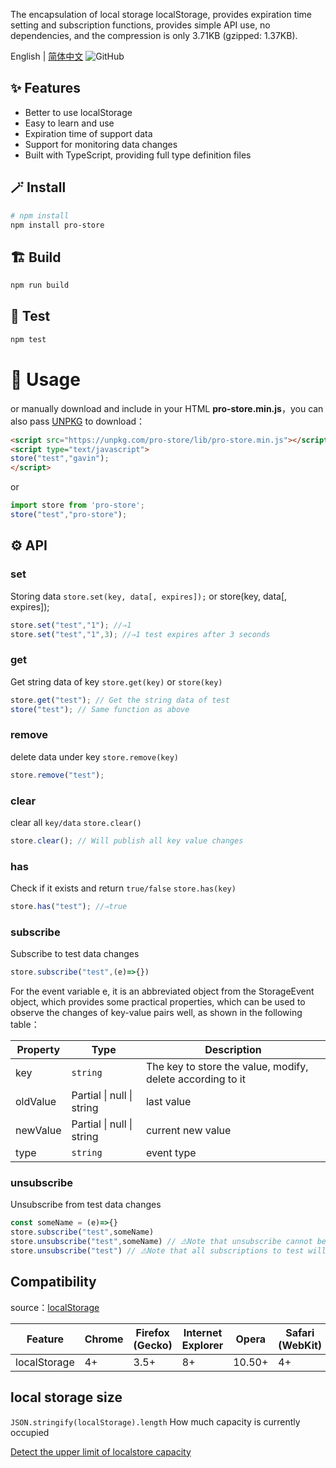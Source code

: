 The encapsulation of local storage localStorage, provides expiration time setting and subscription functions, provides simple API use, no dependencies, and the compression is only 3.71KB (gzipped: 1.37KB).

English | [简体中文](https://github.com/GavinBirkhoff/pro-store/blob/main/README.zh-CN.md) ![GitHub](https://img.shields.io/github/license/gavinbirkhoff/pro-store)

## ✨ Features

- Better to use localStorage
- Easy to learn and use
- Expiration time of support data
- Support for monitoring data changes
- Built with TypeScript, providing full type definition files

## 🪄 Install

```bash
# npm install
npm install pro-store
```

## 🏗️ Build

```bash
npm run build
```

## 🧪 Test

```bash
npm test
```

# 🔨 Usage

or manually download and include in your HTML **pro-store.min.js**，you can also pass [UNPKG](https://unpkg.com/pro-store/lib/) to download：

```html
<script src="https://unpkg.com/pro-store/lib/pro-store.min.js"></script>
<script type="text/javascript">
store("test","gavin");
</script>
```

or

```js
import store from 'pro-store';
store("test","pro-store");
```

## ⚙️ API

### set

Storing data
`store.set(key, data[, expires]);`
or store(key, data[, expires]);

```js
store.set("test","1"); //⇒1
store.set("test","1",3); //⇒1 test expires after 3 seconds
```

### get

Get string data of key
`store.get(key)`
or `store(key)`

```js
store.get("test"); // Get the string data of test
store("test"); // Same function as above
```

### remove

delete data under key `store.remove(key)`

```js
store.remove("test");
```

### clear

clear all `key/data` `store.clear()`

```js
store.clear(); // Will publish all key value changes
```

### has

Check if it exists and return `true/false` `store.has(key)`

```js
store.has("test"); //⇒true
```

### subscribe

Subscribe to test data changes

```js
store.subscribe("test",(e)=>{})
```

For the event variable e, it is an abbreviated object from the StorageEvent object, which provides some practical properties, which can be used to observe the changes of key-value pairs well, as shown in the following table：

| Property | Type | Description|
| -------- | ------ | ------------------------------------------------------------ |
| key| `string` | The key to store the value, modify, delete according to it |
| oldValue | Partial<any> \| null \| string| last value |
| newValue | Partial<any> \| null \| string| current new value |
| type| `string` | event type |

### unsubscribe

Unsubscribe from test data changes

```js
const someName = (e)=>{}
store.subscribe("test",someName)
store.unsubscribe("test",someName) // ⚠️Note that unsubscribe cannot be an anonymous method
store.unsubscribe("test") // ⚠️Note that all subscriptions to test will be cancelled including anonymous functions
```

## Compatibility

source：[localStorage](https://developer.mozilla.org/en-US/docs/Web/API/Window/localStorage)

| Feature | Chrome | Firefox (Gecko) | Internet Explorer | Opera| Safari (WebKit) | iPhone(IOS) | Android | Opera Mobile | Window Phone |
| ------------ | ------ | --------------- | ----------------- | ------ | --------------- | ----------- | ------- | ------------ | ------------ |
| localStorage | 4+ | 3.5+| 8+| 10.50+ | 4+| 3.2+| 2.1+| 11+| 8+ |

## local storage size

`JSON.stringify(localStorage).length` How much capacity is currently occupied

[Detect the upper limit of localstore capacity](https://arty.name/localstorage.html)
